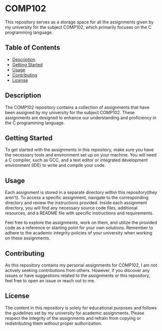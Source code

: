 # COMP102

This repository serves as a storage space for all the assignments given by my university for the subject COMP102, which primarily focuses on the C programming language.

## Table of Contents

- [Description](#description)
- [Getting Started](#getting-started)
- [Usage](#usage)
- [Contributing](#contributing)
- [License](#license)

## Description

The COMP102 repository contains a collection of assignments that have been assigned by my university for the subject COMP102. These assignments are designed to enhance our understanding and proficiency in the C programming language.

## Getting Started

To get started with the assignments in this repository, make sure you have the necessary tools and environment set up on your machine. You will need a C compiler, such as GCC, and a text editor or integrated development environment (IDE) to write and compile your code.

## Usage

Each assignment is stored in a separate directory within this repository(they aren't). To access a specific assignment, navigate to the corresponding directory and review the instructions provided. Inside each assignment directory, you will find any necessary source code files, additional resources, and a README file with specific instructions and requirements.

Feel free to explore the assignments, work on them, and utilize the provided code as a reference or starting point for your own solutions. Remember to adhere to the academic integrity policies of your university when working on these assignments.

## Contributing

As this repository contains my personal assignments for COMP102, I am not actively seeking contributions from others. However, if you discover any issues or have suggestions related to the assignments or this repository, feel free to open an issue or reach out to me.

## License

The content in this repository is solely for educational purposes and follows the guidelines set by my university for academic assignments. Please respect the integrity of the assignments and refrain from copying or redistributing them without proper authorization.
